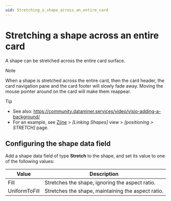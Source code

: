```yaml
---
uid: Stretching_a_shape_across_an_entire_card
---
```


# Stretching a shape across an entire card

A shape can be stretched across the entire card surface.

> [!NOTE]
> When a shape is stretched across the entire card, then the card header, the card navigation pane and the card footer will slowly fade away. Moving the mouse pointer around on the card will make them reappear.

> [!TIP]
> - See also: <https://community.dataminer.services/video/visio-adding-a-background/>
> - For an example, see [Ziine](xref:ZiineDemoSystem) > *[Linking Shapes]* view > *[positioning > STRETCH]* page.

## Configuring the shape data field

Add a shape data field of type **Stretch** to the shape, and set its value to one of the following values:

| Value         | Description                                        |
| ------------- | -------------------------------------------------- |
| Fill          | Stretches the shape, ignoring the aspect ratio.    |
| UniformToFill | Stretches the shape, maintaining the aspect ratio. |
